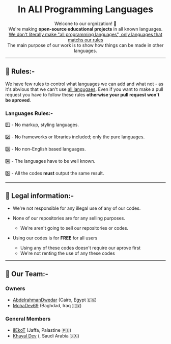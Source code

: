 <h1 align="center">In ALl Programming Languages</h1>
<p align="center">
    Welcone to our orgnization! 👋
    <br>
    We're making <b>open-source educational projects</b> in all known languages.
    <br>
    <u>We don't literally make "all programming languages", only languages that matchs our <a href="README.md/#rules">rules</a></u>
    <br>
    The main purpose of our work is to show how things can be made in other languages.
    <br>
</p>

---

## 📜 Rules:- <a name="#rules"></a>
We have few rules to control what languages we can add and what not - as it's abvious that we can't use <u>all langugaes</u>. Even if you want to make a pull request you have to follow these rules **otherwise your pull request won't be aproved**.

### Languages Rules:-
1️⃣ - No markup, styling languages.

2️⃣ - No frameworks or libraries included; only the pure languages.

3️⃣ - No non-English based languages.

4️⃣ - The languages have to be well known.

5️⃣ - All the codes **must** output the same result.

---

## 📑 Legal information:-

- We're not responsible for any illegal use of any of our codes.      

- None of our repositories are for any selling purposes.
    - We're aren't going to sell our repositories or codes.

- Using our codes is for **FREE** for all users
    - Using any of these codes doesn't require our aprove first
    - We're not renting the use of any these codes

---

## 👥 Our Team:-
### Owners
- [AbdelrahmanDwedar](https://github.com/AbdelrahmanDwedar) (Cairo, Egypt 🇪🇬)
- [MohaDev69](https://github.com/MohaDev-69) (Baghdad, Iraq 🇮🇶)

### General Members
- [iIEkoT](https://github.com/iIEkoT) (Jaffa, Palastine 🇵🇸)
- [Khayal Dev](https://github.com/Khayal-Dev) (, Saudi Arabia 🇸🇦)